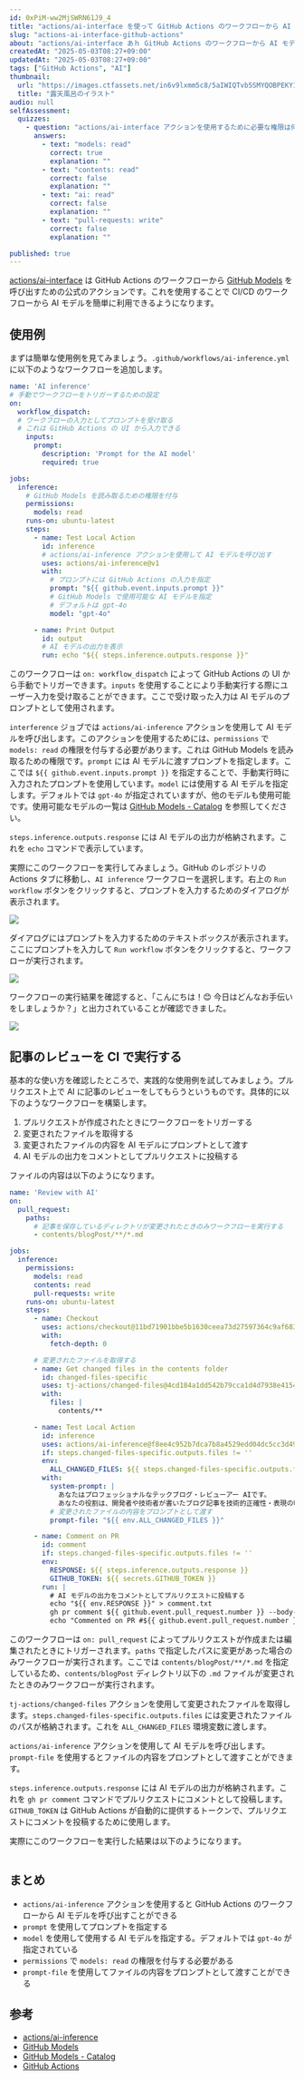 ```yaml
---
id: 0xPiM-ww2MjSWRN61J9_4
title: "actions/ai-interface を使って GitHub Actions のワークフローから AI モデルを呼び出す"
slug: "actions-ai-interface-github-actions"
about: "actions/ai-interface あｈ GitHub Actions のワークフローから AI モデルを呼び出すための公式のアクションです。これを使用することで CI/CD のワークフローから AI モデルを簡単に利用できるようになります。この記事ではプルリクエスト上で AI に記事のレビューをしてもらうという実践的な使用例を紹介します。"
createdAt: "2025-05-03T08:27+09:00"
updatedAt: "2025-05-03T08:27+09:00"
tags: ["GitHub Actions", "AI"]
thumbnail:
  url: "https://images.ctfassets.net/in6v9lxmm5c8/5aIWIQTvb5SMYQOBPEKY1p/401ad9fd250ea488c81753f8b8ec11f7/onsen_rotenburo_15110-768x689.png"
  title: "露天風呂のイラスト"
audio: null
selfAssessment:
  quizzes:
    - question: "actions/ai-interface アクションを使用するために必要な権限は何ですか？"
      answers:
        - text: "models: read"
          correct: true
          explanation: ""
        - text: "contents: read"
          correct: false
          explanation: ""
        - text: "ai: read"
          correct: false
          explanation: ""
        - text: "pull-requests: write"
          correct: false
          explanation: ""

published: true
---
```


[actions/ai-interface](https://github.com/actions/ai-inference) は GitHub Actions のワークフローから [GitHub Models](https://docs.github.com/ja/github-models) を呼び出すための公式のアクションです。これを使用することで CI/CD のワークフローから AI モデルを簡単に利用できるようになります。

## 使用例

まずは簡単な使用例を見てみましょう。`.github/workflows/ai-inference.yml` に以下のようなワークフローを追加します。

```yaml:.github/workflows/ai-inference.yml
name: 'AI inference'
# 手動でワークフローをトリガーするための設定
on: 
  workflow_dispatch:
  # ワークフローの入力としてプロンプトを受け取る
  # これは GitHub Actions の UI から入力できる
    inputs:
      prompt:
        description: 'Prompt for the AI model'
        required: true

jobs:
  inference:
    # GitHub Models を読み取るための権限を付与
    permissions:
      models: read
    runs-on: ubuntu-latest
    steps:
      - name: Test Local Action
        id: inference
        # actions/ai-inference アクションを使用して AI モデルを呼び出す
        uses: actions/ai-inference@v1
        with:
          # プロンプトには GitHub Actions の入力を指定
          prompt: "${{ github.event.inputs.prompt }}"
          # GitHub Models で使用可能な AI モデルを指定
          # デフォルトは gpt-4o
          model: "gpt-4o"

      - name: Print Output
        id: output
        # AI モデルの出力を表示
        run: echo "${{ steps.inference.outputs.response }}"
```

このワークフローは `on: workflow_dispatch` によって GitHub Actions の UI から手動でトリガーできます。`inputs` を使用することにより手動実行する際にユーザー入力を受け取ることができます。ここで受け取った入力は AI モデルのプロンプトとして使用されます。

`interference` ジョブでは `actions/ai-inference` アクションを使用して AI モデルを呼び出します。このアクションを使用するためには、`permissions` で `models: read` の権限を付与する必要があります。これは GitHub Models を読み取るための権限です。`prompt` には AI モデルに渡すプロンプトを指定します。ここでは `${{ github.event.inputs.prompt }}` を指定することで、手動実行時に入力されたプロンプトを使用しています。`model` には使用する AI モデルを指定します。デフォルトでは `gpt-4o` が指定されていますが、他のモデルも使用可能です。使用可能なモデルの一覧は [GitHub Models - Catalog](https://github.com/marketplace?type=models) を参照してください。

`steps.inference.outputs.response` には AI モデルの出力が格納されます。これを `echo` コマンドで表示しています。

実際にこのワークフローを実行してみましょう。GitHub のレポジトリの Actions タブに移動し、`AI inference` ワークフローを選択します。右上の `Run workflow` ボタンをクリックすると、プロンプトを入力するためのダイアログが表示されます。

![](https://images.ctfassets.net/in6v9lxmm5c8/CpFySWAOO3WLK1afEk62o/461d1faa2ccb90ced1a85451deeb9b62/%E3%82%B9%E3%82%AF%E3%83%AA%E3%83%BC%E3%83%B3%E3%82%B7%E3%83%A7%E3%83%83%E3%83%88_2025-05-03_8.52.53.png)

ダイアログにはプロンプトを入力するためのテキストボックスが表示されます。ここにプロンプトを入力して `Run workflow` ボタンをクリックすると、ワークフローが実行されます。

![](https://images.ctfassets.net/in6v9lxmm5c8/6Gd5fUZGFgxI0TBdvhHced/5facfdeb69bfefa3e5479b026708779b/%E3%82%B9%E3%82%AF%E3%83%AA%E3%83%BC%E3%83%B3%E3%82%B7%E3%83%A7%E3%83%83%E3%83%88_2025-05-03_8.55.26.png)

ワークフローの実行結果を確認すると、「こんにちは！😊 今日はどんなお手伝いをしましょうか？」と出力されていることが確認できました。

![](https://images.ctfassets.net/in6v9lxmm5c8/7lDypmQ7ZgrZGfGUaDZquv/2c0ef28c9972458df0075b55951e9917/%E3%82%B9%E3%82%AF%E3%83%AA%E3%83%BC%E3%83%B3%E3%82%B7%E3%83%A7%E3%83%83%E3%83%88_2025-05-03_9.00.49.png)

## 記事のレビューを CI で実行する

基本的な使い方を確認したところで、実践的な使用例を試してみましょう。プルリクエスト上で AI に記事のレビューをしてもらうというものです。具体的に以下のようなワークフローを構築します。

1. プルリクエストが作成されたときにワークフローをトリガーする
2. 変更されたファイルを取得する
3. 変更されたファイルの内容を AI モデルにプロンプトとして渡す
4. AI モデルの出力をコメントとしてプルリクエストに投稿する

ファイルの内容は以下のようになります。

```yaml:.github/workflows/review-with-ai.yml
name: 'Review with AI'
on: 
  pull_request:
    paths:
      # 記事を保存しているディレクトリが変更されたときのみワークフローを実行する
      - contents/blogPost/**/*.md

jobs:
  inference:
    permissions:
      models: read
      contents: read
      pull-requests: write
    runs-on: ubuntu-latest
    steps:
      - name: Checkout
        uses: actions/checkout@11bd71901bbe5b1630ceea73d27597364c9af683 # v4.2.2
        with:
          fetch-depth: 0

      # 変更されたファイルを取得する
      - name: Get changed files in the contents folder
        id: changed-files-specific
        uses: tj-actions/changed-files@4cd184a1dd542b79cca1d4d7938e4154a6520ca7 # v46.0.0
        with:
          files: |
            contents/**

      - name: Test Local Action
        id: inference
        uses: actions/ai-inference@f8ee4c952b7dca7b8a4529edd04dc5cc3d49c435 # v1.0.0
        if: steps.changed-files-specific.outputs.files != ''
        env:
          ALL_CHANGED_FILES: ${{ steps.changed-files-specific.outputs.files }}
        with:
          system-prompt: |
            あなたはプロフェッショナルなテックブログ・レビューアー AIです。
            あなたの役割は、開発者や技術者が書いたブログ記事を技術的正確性・表現の明確さ・構成の論理性・読者への価値提供という観点でレビューし、フィードバックを提供することです。
          # 変更されたファイルの内容をプロンプトとして渡す
          prompt-file: "${{ env.ALL_CHANGED_FILES }}"

      - name: Comment on PR
        id: comment
        if: steps.changed-files-specific.outputs.files != ''
        env:
          RESPONSE: ${{ steps.inference.outputs.response }}
          GITHUB_TOKEN: ${{ secrets.GITHUB_TOKEN }}
        run: |
          # AI モデルの出力をコメントとしてプルリクエストに投稿する
          echo "${{ env.RESPONSE }}" > comment.txt
          gh pr comment ${{ github.event.pull_request.number }} --body-file comment.txt
          echo "Commented on PR #${{ github.event.pull_request.number }} with response: ${{ env.RESPONSE }}"

```

このワークフローは `on: pull_request` によってプルリクエストが作成または編集されたときにトリガーされます。`paths` で指定したパスに変更があった場合のみワークフローが実行されます。ここでは `contents/blogPost/**/*.md` を指定しているため、`contents/blogPost` ディレクトリ以下の `.md` ファイルが変更されたときのみワークフローが実行されます。

`tj-actions/changed-files` アクションを使用して変更されたファイルを取得します。`steps.changed-files-specific.outputs.files` には変更されたファイルのパスが格納されます。これを `ALL_CHANGED_FILES` 環境変数に渡します。

`actions/ai-inference` アクションを使用して AI モデルを呼び出します。`prompt-file` を使用するとファイルの内容をプロンプトとして渡すことができます。

`steps.inference.outputs.response` には AI モデルの出力が格納されます。これを `gh pr comment` コマンドでプルリクエストにコメントとして投稿します。`GITHUB_TOKEN` は GitHub Actions が自動的に提供するトークンで、プルリクエストにコメントを投稿するために使用します。

実際にこのワークフローを実行した結果は以下のようになります。

![]()

## まとめ

- `actions/ai-inference` アクションを使用すると GitHub Actions のワークフローから AI モデルを呼び出すことができる
- `prompt` を使用してプロンプトを指定する
- `model` を使用して使用する AI モデルを指定する。デフォルトでは `gpt-4o` が指定されている
- `permissions` で `models: read` の権限を付与する必要がある
- `prompt-file` を使用してファイルの内容をプロンプトとして渡すことができる

## 参考

- [actions/ai-inference](https://github.com/actions/ai-inference)
- [GitHub Models](https://docs.github.com/ja/github-models)
- [GitHub Models - Catalog](https://docs.github.com/ja/github-models/catalog)
- [GitHub Actions](https://docs.github.com/ja/actions)